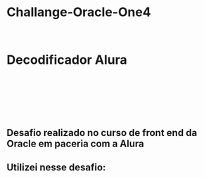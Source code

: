 # Challange-Oracle-One4
<br>
<h1>Decodificador Alura<h1>
<br>
<br>
<h2>Desafio realizado no curso de front end da Oracle em paceria com a Alura<h2>
<p>Utilizei nesse desafio:<p>


